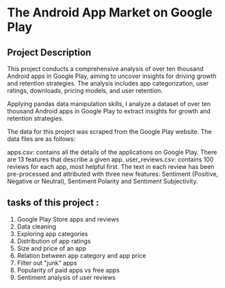 # The Android App Market on Google Play
## Project Description
This project conducts a comprehensive analysis of over ten thousand Android apps in Google Play, aiming to uncover insights for driving growth and retention strategies. The analysis includes app categorization, user ratings, downloads, pricing models, and user retention.


Applying pandas data manipulation skills, I analyze a dataset of over ten thousand Android apps in Google Play to extract insights for growth and retention strategies.

The data for this project was scraped from the Google Play website. The data files are as follows:

apps.csv: contains all the details of the applications on Google Play. There are 13 features that describe a given app.
user_reviews.csv: contains 100 reviews for each app, most helpful first. The text in each review has been pre-processed and attributed with three new features: Sentiment (Positive, Negative or Neutral), Sentiment Polarity and Sentiment Subjectivity.

## tasks of this project :
1. Google Play Store apps and reviews
2. Data cleaning
3. Exploring app categories
4. Distribution of app ratings
5. Size and price of an app
6. Relation between app category and app price
7. Filter out "junk" apps
8. Popularity of paid apps vs free apps
9. Sentiment analysis of user reviews
